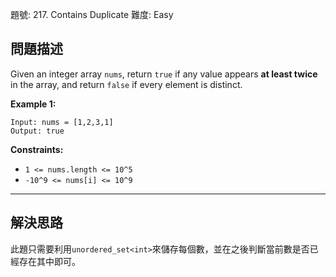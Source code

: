 題號: 217. Contains Duplicate
難度: Easy

## 問題描述

Given an integer array `nums`, return `true` if any value appears **at least twice** in the array, and return `false` if every element is distinct.

**Example 1:**
```
Input: nums = [1,2,3,1]
Output: true
```
**Constraints:**

- `1 <= nums.length <= 10^5`
- `-10^9 <= nums[i] <= 10^9`

---
## 解決思路

此題只需要利用`unordered_set<int>`來儲存每個數，並在之後判斷當前數是否已經存在其中即可。